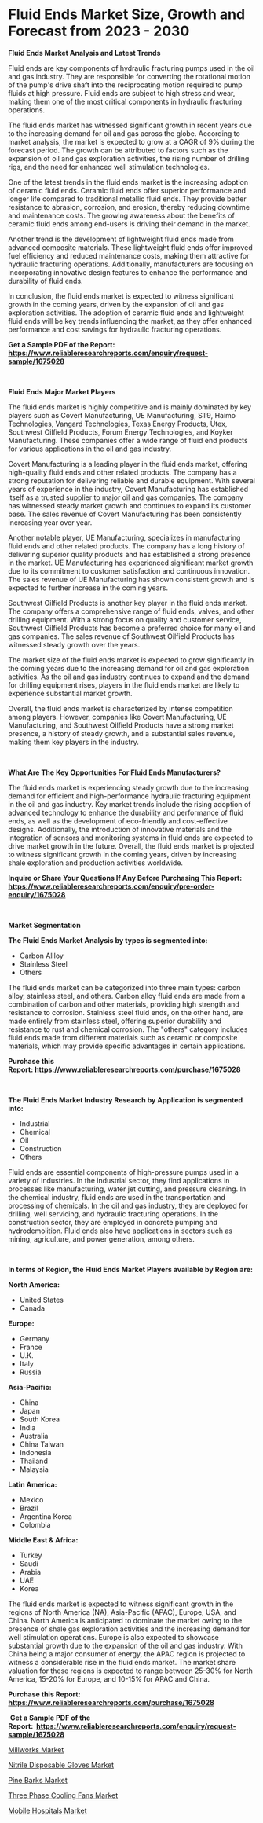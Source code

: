 <p><h1>Fluid Ends Market Size, Growth and Forecast from 2023 - 2030</h1></p><p><strong>Fluid Ends Market Analysis and Latest Trends</strong></p>
<p><p>Fluid ends are key components of hydraulic fracturing pumps used in the oil and gas industry. They are responsible for converting the rotational motion of the pump's drive shaft into the reciprocating motion required to pump fluids at high pressure. Fluid ends are subject to high stress and wear, making them one of the most critical components in hydraulic fracturing operations.</p><p>The fluid ends market has witnessed significant growth in recent years due to the increasing demand for oil and gas across the globe. According to market analysis, the market is expected to grow at a CAGR of 9% during the forecast period. The growth can be attributed to factors such as the expansion of oil and gas exploration activities, the rising number of drilling rigs, and the need for enhanced well stimulation technologies.</p><p>One of the latest trends in the fluid ends market is the increasing adoption of ceramic fluid ends. Ceramic fluid ends offer superior performance and longer life compared to traditional metallic fluid ends. They provide better resistance to abrasion, corrosion, and erosion, thereby reducing downtime and maintenance costs. The growing awareness about the benefits of ceramic fluid ends among end-users is driving their demand in the market.</p><p>Another trend is the development of lightweight fluid ends made from advanced composite materials. These lightweight fluid ends offer improved fuel efficiency and reduced maintenance costs, making them attractive for hydraulic fracturing operations. Additionally, manufacturers are focusing on incorporating innovative design features to enhance the performance and durability of fluid ends.</p><p>In conclusion, the fluid ends market is expected to witness significant growth in the coming years, driven by the expansion of oil and gas exploration activities. The adoption of ceramic fluid ends and lightweight fluid ends will be key trends influencing the market, as they offer enhanced performance and cost savings for hydraulic fracturing operations.</p></p>
<p><strong>Get a Sample PDF of the Report:&nbsp; <a href="https://www.reliableresearchreports.com/enquiry/request-sample/1675028">https://www.reliableresearchreports.com/enquiry/request-sample/1675028</a></strong></p>
<p>&nbsp;</p>
<p><strong>Fluid Ends Major Market Players</strong></p>
<p><p>The fluid ends market is highly competitive and is mainly dominated by key players such as Covert Manufacturing, UE Manufacturing, ST9, Haimo Technologies, Vangard Technologies, Texas Energy Products, Utex, Southwest Oilfield Products, Forum Energy Technologies, and Koyker Manufacturing. These companies offer a wide range of fluid end products for various applications in the oil and gas industry.</p><p>Covert Manufacturing is a leading player in the fluid ends market, offering high-quality fluid ends and other related products. The company has a strong reputation for delivering reliable and durable equipment. With several years of experience in the industry, Covert Manufacturing has established itself as a trusted supplier to major oil and gas companies. The company has witnessed steady market growth and continues to expand its customer base. The sales revenue of Covert Manufacturing has been consistently increasing year over year.</p><p>Another notable player, UE Manufacturing, specializes in manufacturing fluid ends and other related products. The company has a long history of delivering superior quality products and has established a strong presence in the market. UE Manufacturing has experienced significant market growth due to its commitment to customer satisfaction and continuous innovation. The sales revenue of UE Manufacturing has shown consistent growth and is expected to further increase in the coming years.</p><p>Southwest Oilfield Products is another key player in the fluid ends market. The company offers a comprehensive range of fluid ends, valves, and other drilling equipment. With a strong focus on quality and customer service, Southwest Oilfield Products has become a preferred choice for many oil and gas companies. The sales revenue of Southwest Oilfield Products has witnessed steady growth over the years.</p><p>The market size of the fluid ends market is expected to grow significantly in the coming years due to the increasing demand for oil and gas exploration activities. As the oil and gas industry continues to expand and the demand for drilling equipment rises, players in the fluid ends market are likely to experience substantial market growth.</p><p>Overall, the fluid ends market is characterized by intense competition among players. However, companies like Covert Manufacturing, UE Manufacturing, and Southwest Oilfield Products have a strong market presence, a history of steady growth, and a substantial sales revenue, making them key players in the industry.</p></p>
<p>&nbsp;</p>
<p><strong>What Are The Key Opportunities For Fluid Ends Manufacturers?</strong></p>
<p><p>The fluid ends market is experiencing steady growth due to the increasing demand for efficient and high-performance hydraulic fracturing equipment in the oil and gas industry. Key market trends include the rising adoption of advanced technology to enhance the durability and performance of fluid ends, as well as the development of eco-friendly and cost-effective designs. Additionally, the introduction of innovative materials and the integration of sensors and monitoring systems in fluid ends are expected to drive market growth in the future. Overall, the fluid ends market is projected to witness significant growth in the coming years, driven by increasing shale exploration and production activities worldwide.</p></p>
<p><strong>Inquire or Share Your Questions If Any Before Purchasing This Report: <a href="https://www.reliableresearchreports.com/enquiry/pre-order-enquiry/1675028">https://www.reliableresearchreports.com/enquiry/pre-order-enquiry/1675028</a></strong></p>
<p>&nbsp;</p>
<p><strong>Market Segmentation</strong></p>
<p><strong>The Fluid Ends Market Analysis by types is segmented into:</strong></p>
<p><ul><li>Carbon Allloy</li><li>Stainless Steel</li><li>Others</li></ul></p>
<p><p>The fluid ends market can be categorized into three main types: carbon alloy, stainless steel, and others. Carbon alloy fluid ends are made from a combination of carbon and other materials, providing high strength and resistance to corrosion. Stainless steel fluid ends, on the other hand, are made entirely from stainless steel, offering superior durability and resistance to rust and chemical corrosion. The "others" category includes fluid ends made from different materials such as ceramic or composite materials, which may provide specific advantages in certain applications.</p></p>
<p><strong>Purchase this Report:&nbsp;<a href="https://www.reliableresearchreports.com/purchase/1675028">https://www.reliableresearchreports.com/purchase/1675028</a></strong></p>
<p>&nbsp;</p>
<p><strong>The Fluid Ends Market Industry Research by Application is segmented into:</strong></p>
<p><ul><li>Industrial</li><li>Chemical</li><li>Oil</li><li>Construction</li><li>Others</li></ul></p>
<p><p>Fluid ends are essential components of high-pressure pumps used in a variety of industries. In the industrial sector, they find applications in processes like manufacturing, water jet cutting, and pressure cleaning. In the chemical industry, fluid ends are used in the transportation and processing of chemicals. In the oil and gas industry, they are deployed for drilling, well servicing, and hydraulic fracturing operations. In the construction sector, they are employed in concrete pumping and hydrodemolition. Fluid ends also have applications in sectors such as mining, agriculture, and power generation, among others.</p></p>
<p>&nbsp;</p>
<p><strong>In terms of Region, the Fluid Ends Market Players available by Region are:</strong></p>
<p>
    <p> <strong> North America: </strong>
        <ul>
            <li>United States</li>
            <li>Canada</li>
        </ul>
        </p> 
    <p> <strong> Europe: </strong>
        <ul>
            <li>Germany</li>
            <li>France</li>
            <li>U.K.</li>
            <li>Italy</li>
            <li>Russia</li>
        </ul>
        </p> 
    <p> <strong> Asia-Pacific: </strong>
        <ul>
            <li>China</li>
            <li>Japan</li>
            <li>South Korea</li>
            <li>India</li>
            <li>Australia</li>
            <li>China Taiwan</li>
            <li>Indonesia</li>
            <li>Thailand</li>
            <li>Malaysia</li>
        </ul>
        </p> 
    <p> <strong> Latin America: </strong>
        <ul>
            <li>Mexico</li>
            <li>Brazil</li>
            <li>Argentina Korea</li>
            <li>Colombia</li>
        </ul>
        </p> 
    <p> <strong> Middle East & Africa: </strong>
        <ul>
            <li>Turkey</li>
            <li>Saudi</li>
            <li>Arabia</li>
            <li>UAE</li>
            <li>Korea</li>
        </ul>
    </p>
    </p>
<p><p>The fluid ends market is expected to witness significant growth in the regions of North America (NA), Asia-Pacific (APAC), Europe, USA, and China. North America is anticipated to dominate the market owing to the presence of shale gas exploration activities and the increasing demand for well stimulation operations. Europe is also expected to showcase substantial growth due to the expansion of the oil and gas industry. With China being a major consumer of energy, the APAC region is projected to witness a considerable rise in the fluid ends market. The market share valuation for these regions is expected to range between 25-30% for North America, 15-20% for Europe, and 10-15% for APAC and China.</p></p>
<p><strong>Purchase this Report: <a href="https://www.reliableresearchreports.com/purchase/1675028">https://www.reliableresearchreports.com/purchase/1675028</a></strong></p>
<p>&nbsp;<strong>Get a Sample PDF of the Report:&nbsp;&nbsp;<a href="https://www.reliableresearchreports.com/enquiry/request-sample/1675028">https://www.reliableresearchreports.com/enquiry/request-sample/1675028</a></strong></p>
<p><strong></strong></p>
<p><p><a href="https://github.com/amae102299/Market-Research-Report-List-1/blob/main/millworks-market.md">Millworks Market</a></p><p><a href="https://www.linkedin.com/pulse/nitrile-disposable-gloves-market-size-share-global-analysis-xdz7f/">Nitrile Disposable Gloves Market</a></p><p><a href="https://github.com/prosalinda88/Market-Research-Report-List-1/blob/main/pine-barks-market.md">Pine Barks Market</a></p><p><a href="https://medium.com/@annarussell1981/three-phase-cooling-fans-market-competitive-analysis-market-trends-and-forecast-to-2030-b921c078e75a">Three Phase Cooling Fans Market</a></p><p><a href="https://www.linkedin.com/pulse/mobile-hospitals-market-share-amp-new-trends-analysis-report-j4ksf/">Mobile Hospitals Market</a></p></p>